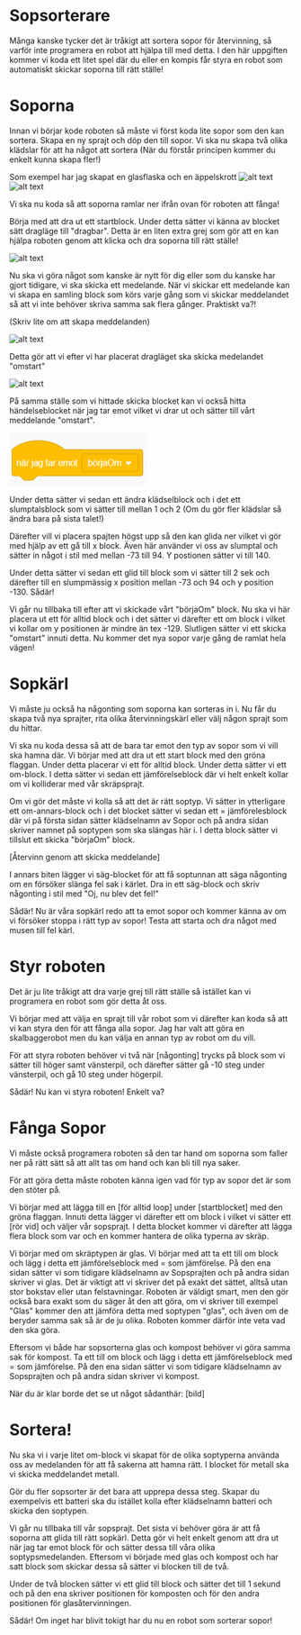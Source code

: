 # Sopsorterare 

Många kanske tycker det är tråkigt att sortera sopor för återvinning, så varför inte programera en robot att hjälpa till med detta. I den här uppgiften kommer vi koda ett litet spel där du eller en kompis får styra en robot som automatiskt skickar soporna till rätt ställe!

# Soporna
Innan vi börjar kode roboten så måste vi först koda lite sopor som den kan sortera. Skapa en ny sprajt och döp den till sopor. Vi ska nu skapa två olika klädslar för att ha något att sortera (När du förstår principen kommer du enkelt kunna skapa fler!)

Som exempel har jag skapat en glasflaska och en äppelskrott 
![alt text](https://github.com/Kodcentrum/Scratchuppgifter-v3/edit/feature_sopsorterare/Robot_sopsorterare/soptypGlas.PNG)
![alt text](https://github.com/Kodcentrum/Scratchuppgifter-v3/edit/feature_sopsorterare/Robot_sopsorterare/soptypKompost.PNG)

Vi ska nu koda så att soporna ramlar ner ifrån ovan för roboten att fånga! 

Börja med att dra ut ett startblock. Under detta sätter vi känna av blocket sätt dragläge till "dragbar". Detta är en liten extra grej som gör att en kan hjälpa roboten genom att klicka och dra soporna till rätt ställe!

![alt text](https://github.com/Kodcentrum/Scratchuppgifter-v3/edit/feature_sopsorterare/Robot_sopsorterare/draglageDragbar.PNG)

Nu ska vi göra något som kanske är nytt för dig eller som du kanske har gjort tidigare, vi ska skicka ett medelande. När vi skickar ett medelande kan vi skapa en samling block som körs varje gång som vi skickar meddelandet så att vi inte behöver skriva samma sak flera gånger. Praktiskt va?! 

(Skriv lite om att skapa meddelanden)

![alt text](https://github.com/Kodcentrum/Scratchuppgifter-v3/edit/feature_sopsorterare/Robot_sopsorterare/skapaBorjaOm.PNG)

Detta gör att vi efter vi har placerat dragläget ska skicka medelandet "omstart"

![alt text](https://github.com/Kodcentrum/Scratchuppgifter-v3/edit/feature_sopsorterare/Robot_sopsorterare/skickaBorjaOm.PNG)

På samma ställe som vi hittade skicka blocket kan vi också hitta händelseblocket när jag tar emot vilket vi drar ut och sätter till vårt meddelande "omstart".

![alt text](https://github.com/Kodcentrum/Scratchuppgifter-v3/blob/feature_sopsorterare/Robot_sopsorterare/narjagTarMotBorjaOm.PNG)


Under detta sätter vi sedan ett ändra klädselblock och i det ett slumptalsblock som vi sätter till mellan 1 och 2 (Om du gör fler klädslar så ändra bara på sista talet!)

Därefter vill vi placera spajten högst upp så den kan glida ner vilket vi gör med hjälp av ett gå till x block. Även här använder vi oss av slumptal och sätter in något i stil med mellan -73 till 94. Y postionen sätter vi till 140.

Under detta sätter vi sedan ett glid till block som vi sätter till 2 sek och därefter till en slumpmässig x position mellan -73 och 94 och y position -130. Sådär! 

Vi går nu tillbaka till efter att vi skickade vårt "börjaOm" block. Nu ska vi här placera ut ett  för alltid block och i det sätter vi därefter ett om block i vilket vi kollar om y positionen är mindre än tex -129. Slutligen sätter vi ett skicka "omstart" innuti detta. Nu kommer det nya sopor varje gång de ramlat hela vägen!


# Sopkärl 
Vi måste ju också ha någonting som soporna kan sorteras in i. Nu får du skapa två nya sprajter, rita olika återvinningskärl eller välj någon sprajt som du hittar. 

Vi ska nu koda dessa så att de bara tar emot den typ av sopor som vi vill ska hamna där. Vi börjar med att dra ut ett start block med den gröna flaggan. Under detta placerar vi ett för alltid block. Under detta sätter vi ett om-block. I detta sätter vi sedan ett jämförelseblock där vi helt enkelt kollar om vi kolliderar med vår skräpsprajt. 

Om vi gör det måste vi kolla så att det är rätt soptyp. Vi sätter in ytterligare ett om-annars-block och i det blocket sätter vi sedan ett = jämförelesblock där vi på första sidan sätter klädselnamn av Sopor och på andra sidan skriver namnet på soptypen som ska slängas här i. I detta block sätter vi tillslut ett skicka "börjaOm" block. 

[Återvinn genom att skicka meddelande]

I annars biten lägger vi säg-blocket för att få soptunnan att säga någonting om en försöker slänga fel sak i kärlet. Dra in ett säg-block och skriv någonting i stil med "Oj, nu blev det fel!"

Sådär! Nu är våra sopkärl redo att ta emot sopor och kommer känna av om vi försöker stoppa i rätt typ av sopor! Testa att starta och dra något med musen till fel kärl.

# Styr roboten
Det är ju lite tråkigt att dra varje grej till rätt ställe så istället kan vi programera en robot som gör detta åt oss. 

Vi börjar med att välja en sprajt till vår robot som vi därefter kan koda så att vi kan styra den för att fånga alla sopor. Jag har valt att göra en skalbaggerobot men du kan välja en annan typ av robot om du vill. 

För att styra roboten behöver vi två när [någonting] trycks på block 
som vi sätter till höger samt vänsterpil, och därefter sätter gå -10 steg under vänsterpil, och gå 10 steg under högerpil. 

Sådär! Nu kan vi styra roboten! Enkelt va? 

# Fånga Sopor
Vi måste också programera roboten så den tar hand om soporna som faller ner på rätt sätt så att allt tas om hand och kan bli till nya saker. 

För att göra detta måste roboten känna igen vad för typ av sopor det är som den stöter på. 

Vi börjar med att lägga till en [för alltid loop] under [startblocket] med den gröna flaggan. Innuti detta lägger vi därefter ett om block i vilket vi sätter ett [rör vid] och väljer vår sopsprajt. I detta blocket kommer vi därefter att lägga flera block som var och en kommer hantera de olika typerna av skräp.

Vi börjar med om skräptypen är glas. Vi börjar med att ta ett till om block och lägg i detta ett jämförelseblock med = som jämförelse. På den ena sidan sätter vi som tidigare klädselnamn av Sopsprajten och på andra sidan skriver vi glas. Det är viktigt att vi skriver det på exakt det sättet, alltså utan stor bokstav eller utan felstavningar. Roboten är väldigt smart, men den gör också bara exakt som du säger åt den att göra, om vi skriver till exempel "Glas" kommer den att jämföra detta med soptypen "glas", och även om de beryder samma sak så är de ju olika. Roboten kommer därför inte veta vad den ska göra. 

Eftersom vi både har sopsorterna glas och kompost behöver vi göra samma sak för kompost. 
Ta ett till om block och lägg i detta ett jämförelseblock med = som jämförelse. På den ena sidan sätter vi som tidigare klädselnamn av Sopsprajten och på andra sidan skriver vi kompost. 

När du är klar borde det se ut något sådanthär: [bild]

# Sortera!
Nu ska vi i varje litet om-block vi skapat för de olika soptyperna använda oss av medelanden för att få sakerna att hamna rätt. I blocket för metall ska vi skicka meddelandet metall. 

Gör du fler sopsorter är det bara att upprepa dessa steg. Skapar du exempelvis ett batteri ska du istället kolla efter klädselnamn batteri och skicka den soptypen. 


Vi går nu tillbaka till vår sopsprajt. Det sista vi behöver göra är att få soporna att glida till rätt sopkärl. Detta gör vi helt enkelt genom att dra ut när jag tar emot block för och sätter dessa till våra olika soptypsmedelanden. Eftersom vi började med glas och kompost och har satt block som skickar dessa så sätter vi blocken till de två. 

Under de två blocken sätter vi ett glid till block och sätter det till 1 sekund och på den ena skriver positionen för komposten och för den andra positionen för glasåtervinningen. 

Sådär! Om inget har blivit tokigt har du nu en robot som sorterar sopor! 

